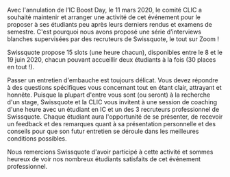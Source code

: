 Avec l'annulation de l’IC Boost Day, le 11 mars 2020, le comité CLIC a souhaité maintenir et arranger une activité de cet événement pour le proposer à ses étudiants peu après leurs derniers rendus et examens de semestre. C'est pourquoi nous avons proposé une série d’interviews blanches supervisées par des recruteurs de Swissquote, le tout sur Zoom !

Swissquote propose 15 slots (une heure chacun), disponibles entre le 8 et le 19 juin 2020, chacun pouvant accueillir deux étudiants à la fois (30 places en tout !).

Passer un entretien d'embauche est toujours délicat. Vous devez répondre à des questions spécifiques vous concernant tout en étant clair, attrayant et honnête. Puisque la plupart d'entre vous sont (ou seront) à la recherche d'un stage, Swissquote et la CLIC vous invitent à une session de coaching d'une heure avec un étudiant en IC et un des 3 recruteurs professionnel de Swissquote. Chaque étudiant aura l'opportunité de se présenter, de recevoir un feedback et des remarques quant à sa présentation personnelle et des conseils pour que son futur entretien se déroule dans les meilleures conditions possibles.

Nous remercions Swissquote d'avoir participé à cette activité et sommes heureux de voir nos nombreux étudiants satisfaits de cet événement professionnel.
